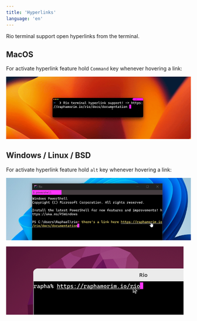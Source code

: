 ```yaml
---
title: 'Hyperlinks'
language: 'en'
---
```


Rio terminal support open hyperlinks from the terminal.

## MacOS

For activate hyperlink feature hold `Command` key whenever hovering a link:

![Demo macos hyperlink](../../static/assets/features/demo-hyperlink-macos.gif)


## Windows / Linux / BSD

For activate hyperlink feature hold `alt` key whenever hovering a link:

![Demo windows hyperlink](../../static/assets/features/demo-hyperlink-windows.png)

![Demo linux hyperlink](../../static/assets/features/demo-hyperlink-linux.png)